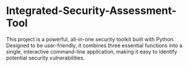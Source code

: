 # Integrated-Security-Assessment-Tool
This project is a powerful, all-in-one security toolkit built with Python. Designed to be user-friendly, it combines three essential functions into a single, interactive command-line application, making it easy to identify potential security vulnerabilities.
